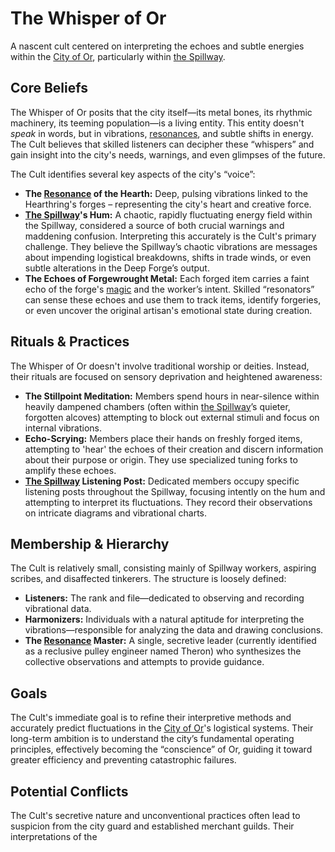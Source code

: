 # The Whisper of Or

A nascent cult centered on interpreting the echoes and subtle energies within the [City of Or](/geography/settlement/city/city-of-or.md), particularly within [the Spillway](/geography/settlement/city/city-of-or/district/the-spillway.md).

## Core Beliefs

The Whisper of Or posits that the city itself—its metal bones, its rhythmic machinery, its teeming population—is a living entity. This entity doesn't *speak* in words, but in vibrations, [resonances](/structure/mechanic/resonance.md), and subtle shifts in energy. The Cult believes that skilled listeners can decipher these “whispers” and gain insight into the city's needs, warnings, and even glimpses of the future.

The Cult identifies several key aspects of the city's “voice”:

*   **The [Resonance](/structure/mechanic/resonance.md) of the Hearth:**  Deep, pulsing vibrations linked to the Hearthring's forges – representing the city's heart and creative force.
*   **[The Spillway](/geography/settlement/city/city-of-or/district/the-spillway.md)'s Hum:** A chaotic, rapidly fluctuating energy field within the Spillway, considered a source of both crucial warnings and maddening confusion.  Interpreting this accurately is the Cult's primary challenge.  They believe the Spillway’s chaotic vibrations are messages about impending logistical breakdowns, shifts in trade winds, or even subtle alterations in the Deep Forge’s output.
*   **The Echoes of Forgewrought Metal:**  Each forged item carries a faint echo of the forge's [magic](/structure/mechanic/magic.md) and the worker’s intent. Skilled “resonators” can sense these echoes and use them to track items, identify forgeries, or even uncover the original artisan's emotional state during creation.

## Rituals & Practices

The Whisper of Or doesn't involve traditional worship or deities. Instead, their rituals are focused on sensory deprivation and heightened awareness:

*   **The Stillpoint Meditation:** Members spend hours in near-silence within heavily dampened chambers (often within [the Spillway](/geography/settlement/city/city-of-or/district/the-spillway.md)’s quieter, forgotten alcoves) attempting to block out external stimuli and focus on internal vibrations.
*   **Echo-Scrying:** Members place their hands on freshly forged items, attempting to 'hear' the echoes of their creation and discern information about their purpose or origin.  They use specialized tuning forks to amplify these echoes.
*   **[The Spillway](/geography/settlement/city/city-of-or/district/the-spillway.md) Listening Post:**  Dedicated members occupy specific listening posts throughout the Spillway, focusing intently on the hum and attempting to interpret its fluctuations. They record their observations on intricate diagrams and vibrational charts.

## Membership & Hierarchy

The Cult is relatively small, consisting mainly of Spillway workers, aspiring scribes, and disaffected tinkerers. The structure is loosely defined:

*   **Listeners:**  The rank and file—dedicated to observing and recording vibrational data.
*   **Harmonizers:**  Individuals with a natural aptitude for interpreting the vibrations—responsible for analyzing the data and drawing conclusions.
*   **The [Resonance](/structure/mechanic/resonance.md) Master:** A single, secretive leader (currently identified as a reclusive pulley engineer named Theron) who synthesizes the collective observations and attempts to provide guidance.

## Goals

The Cult's immediate goal is to refine their interpretive methods and accurately predict fluctuations in the [City of Or](/geography/settlement/city/city-of-or.md)'s logistical systems.  Their long-term ambition is to understand the city’s fundamental operating principles, effectively becoming the “conscience” of Or, guiding it toward greater efficiency and preventing catastrophic failures.

## Potential Conflicts

The Cult's secretive nature and unconventional practices often lead to suspicion from the city guard and established merchant guilds. Their interpretations of the 
